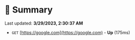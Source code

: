 # 📖 Summary
Last updated: **3/29/2023, 2:30:37 AM**

- `GET` [https://google.com](https://google.com) - **Up** (175ms)
